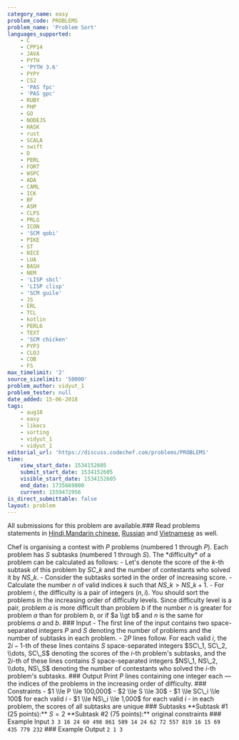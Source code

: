 ```yaml
---
category_name: easy
problem_code: PROBLEMS
problem_name: 'Problem Sort'
languages_supported:
    - C
    - CPP14
    - JAVA
    - PYTH
    - 'PYTH 3.6'
    - PYPY
    - CS2
    - 'PAS fpc'
    - 'PAS gpc'
    - RUBY
    - PHP
    - GO
    - NODEJS
    - HASK
    - rust
    - SCALA
    - swift
    - D
    - PERL
    - FORT
    - WSPC
    - ADA
    - CAML
    - ICK
    - BF
    - ASM
    - CLPS
    - PRLG
    - ICON
    - 'SCM qobi'
    - PIKE
    - ST
    - NICE
    - LUA
    - BASH
    - NEM
    - 'LISP sbcl'
    - 'LISP clisp'
    - 'SCM guile'
    - JS
    - ERL
    - TCL
    - kotlin
    - PERL6
    - TEXT
    - 'SCM chicken'
    - PYP3
    - CLOJ
    - COB
    - FS
max_timelimit: '2'
source_sizelimit: '50000'
problem_author: vidyut_1
problem_tester: null
date_added: 15-06-2018
tags:
    - aug18
    - easy
    - likecs
    - sorting
    - vidyut_1
    - vidyut_1
editorial_url: 'https://discuss.codechef.com/problems/PROBLEMS'
time:
    view_start_date: 1534152605
    submit_start_date: 1534152605
    visible_start_date: 1534152605
    end_date: 1735669800
    current: 1559472956
is_direct_submittable: false
layout: problem
---
```

All submissions for this problem are available.### Read problems statements in [Hindi,](http://www.codechef.com/download/translated/AUG18/hindi/PROBLEMS.pdf)[Mandarin chinese](http://www.codechef.com/download/translated/AUG18/mandarin/PROBLEMS.pdf), [Russian](http://www.codechef.com/download/translated/AUG18/russian/PROBLEMS.pdf) and [Vietnamese](http://www.codechef.com/download/translated/AUG18/vietnamese/PROBLEMS.pdf) as well.

Chef is organising a contest with $P$ problems (numbered $1$ through $P$). Each problem has $S$ subtasks (numbered $1$ through $S$). The \*difficulty\* of a problem can be calculated as follows: - Let's denote the score of the $k$-th subtask of this problem by $SC\_k$ and the number of contestants who solved it by $NS\_k$. - Consider the subtasks sorted in the order of increasing score. - Calculate the number $n$ of valid indices $k$ such that $NS\_k > NS\_{k + 1}$. - For problem $i$, the difficulty is a pair of integers $(n, i)$. You should sort the problems in the increasing order of difficulty levels. Since difficulty level is a pair, problem $a$ is more difficult than problem $b$ if the number $n$ is greater for problem $a$ than for problem $b$, or if $a \\gt b$ and $n$ is the same for problems $a$ and $b$. ### Input - The first line of the input contains two space-separated integers $P$ and $S$ denoting the number of problems and the number of subtasks in each problem. - $2P$ lines follow. For each valid $i$, the $2i-1$-th of these lines contains $S$ space-separated integers $SC\_1, SC\_2, \\dots, SC\_S$ denoting the scores of the $i$-th problem's subtasks, and the $2i$-th of these lines contains $S$ space-separated integers $NS\_1, NS\_2, \\dots, NS\_S$ denoting the number of contestants who solved the $i$-th problem's subtasks. ### Output Print $P$ lines containing one integer each — the indices of the problems in the increasing order of difficulty. ### Constraints - $1 \\le P \\le 100,000$ - $2 \\le S \\le 30$ - $1 \\le SC\_i \\le 100$ for each valid $i$ - $1 \\le NS\_i \\le 1,000$ for each valid $i$ - in each problem, the scores of all subtasks are unique ### Subtasks \*\*Subtask #1 (25 points):\*\* $S = 2$ \*\*Subtask #2 (75 points):\*\* original constraints ### Example Input ``` 3 3 16 24 60 498 861 589 14 24 62 72 557 819 16 15 69 435 779 232 ``` ### Example Output ``` 2 1 3 ```
